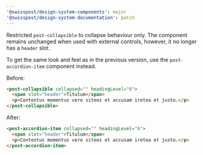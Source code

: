 ```yaml
---
'@swisspost/design-system-components': major
'@swisspost/design-system-documentation': patch
---
```


Restricted `post-collapsible` to collapse behaviour only.
The component remains unchanged when used with external controls, however, it no longer has a `header` slot.

To get the same look and feel as in the previous version, use the `post-accordion-item` component instead.

Before: 
```html
<post-collapsible collapsed="" headingLevel="6">
  <span slot="header">Titulum</span>
  <p>Contentus momentus vero siteos et accusam iretea et justo.</p>
</post-collapsible>
```

After:
```html
<post-accordion-item collapsed="" headingLevel="6">
  <span slot="header">Titulum</span>
  <p>Contentus momentus vero siteos et accusam iretea et justo.</p>
</post-accordion-item>
```
